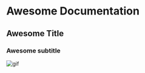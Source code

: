 # Awesome Documentation

## Awesome Title

### Awesome subtitle

![gif](https://media.giphy.com/media/Xf1WoKFNu3LTc9ce1M/giphy.gif)